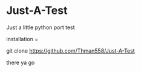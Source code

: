 # Just-A-Test
Just a little python port test

installation = 

git clone https://github.com/Thman558/Just-A-Test 

there ya go
